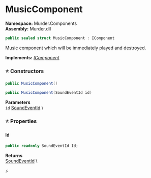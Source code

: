 # MusicComponent

**Namespace:** Murder.Components \
**Assembly:** Murder.dll

```csharp
public sealed struct MusicComponent : IComponent
```

Music component which will be immediately played and destroyed.

**Implements:** _[IComponent](../..//Bang/Components/IComponent.html)_

### ⭐ Constructors
```csharp
public MusicComponent()
```

```csharp
public MusicComponent(SoundEventId id)
```

**Parameters** \
`id` [SoundEventId](../..//Murder/Core/Sounds/SoundEventId.html) \

### ⭐ Properties
#### Id
```csharp
public readonly SoundEventId Id;
```

**Returns** \
[SoundEventId](../..//Murder/Core/Sounds/SoundEventId.html) \


⚡